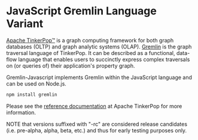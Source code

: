 <!--

 Licensed to the Apache Software Foundation (ASF) under one
 or more contributor license agreements.  See the NOTICE file
 distributed with this work for additional information
 regarding copyright ownership.  The ASF licenses this file
 to you under the Apache License, Version 2.0 (the
 "License"); you may not use this file except in compliance
 with the License.  You may obtain a copy of the License at

 http://www.apache.org/licenses/LICENSE-2.0

 Unless required by applicable law or agreed to in writing,
 software distributed under the License is distributed on an
 "AS IS" BASIS, WITHOUT WARRANTIES OR CONDITIONS OF ANY
 KIND, either express or implied.  See the License for the
 specific language governing permissions and limitations
 under the License.

-->

# JavaScript Gremlin Language Variant

[Apache TinkerPop™][tk] is a graph computing framework for both graph databases (OLTP) and graph analytic systems
(OLAP). [Gremlin][gremlin] is the graph traversal language of TinkerPop. It can be described as a functional,
data-flow language that enables users to succinctly express complex traversals on (or queries of) their application's
property graph.

Gremlin-Javascript implements Gremlin within the JavaScript language and can be used on Node.js.

```bash
npm install gremlin
```

Please see the [reference documentation][docs] at Apache TinkerPop for more information.

NOTE that versions suffixed with "-rc" are considered release candidates (i.e. pre-alpha, alpha, beta, etc.) and 
thus for early testing purposes only.

[tk]: http://tinkerpop.apache.org
[gremlin]: http://tinkerpop.apache.org/gremlin.html
[docs]: http://tinkerpop.apache.org/docs/current/reference/#gremlin-javascript